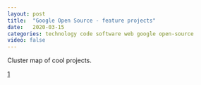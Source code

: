 ```yaml
---
layout: post
title:  "Google Open Source - feature projects"
date:   2020-03-15
categories: technology code software web google open-source
video: false
---
```


Cluster map of cool projects.

[1]

[1]: //opensource.google/projects/explore/featured

